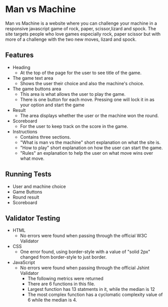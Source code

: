 # Man vs Machine

Man vs Machine is a website where you can challenge your machine in a responsive javascript game of 
rock, paper, scissor,lizard and spock. The site targets people who love games especially rock, paper scissor 
but with more of a challenge with the two new moves, lizard and spock.

## Features
- Heading 
    - At the top of the page for the user to see title of the game. 
- The game text area 
    - Shows the user their choice and also the machine's choice.
- The game buttons area 
    - This area is what allows the user to play the game.
    - There is one button for each move. Pressing one will lock it in as your option and start the game 
- Result 
    - The area displays whether the user or the machine won the round.
- Scoreboard
    - For the user to keep track on the score in the game. 
- Instructions 
    - Contains three sections.
    - "What is man vs the machine" short explanation on what the site is.
    - "How to play" short explanation on how the user can start the game.
    - "Rules" an explanation to help the user on what move wins over what move.

## Running Tests
- User and machine choice
- Game Buttons
- Round result
- Scoreboard

## Validator Testing 

- HTML 
    - No errors were found when passing through the official W3C Validator
- CSS
    - One error found, using border-style with a value of "solid 2px" changed from border-style to just border. 
- JavaScript
    - No errors were found when passing through the official Jshint Validator
        - The following metrics were returned
        - There are 6 functions in this file.
        - Largest function has 13 statments in it, while the median is 12
        - The most complex function has a cyclomatic complexity value of 6 while the median is 4.